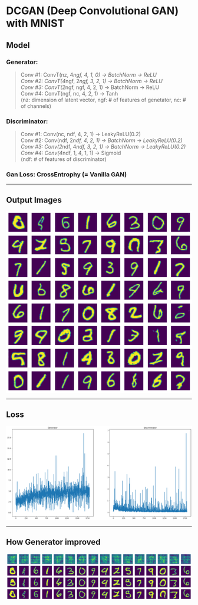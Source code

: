 DCGAN (Deep Convolutional GAN) with MNIST
=============

## Model
### Generator:  
> Conv #1: ConvT(nz, 4*ngf, 4, 1, 0) → BatchNorm → ReLU  
> Conv #2: ConvT(4*ngf, 2*ngf, 3, 2, 1) → BatchNorm → ReLU  
> Conv #3: ConvT(2*ngf, ngf, 4, 2, 1) → BatchNorm → ReLU  
> Conv #4: ConvT(ngf, nc, 4, 2, 1) → Tanh  
(nz: dimension of latent vector, ngf: # of features of genetator, nc: # of channels)  
  
### Discriminator:  
> Conv #1: Conv(nc, ndf, 4, 2, 1) → LeakyReLU(0.2)  
> Conv #2: Conv(ndf, 2*ndf, 4, 2, 1) → BatchNorm → LeakyReLU(0.2)  
> Conv #3: Conv(2*ndf, 4*ndf, 3, 2, 1) → BatchNorm → LeakyReLU(0.2)  
> Conv #4: Conv(4*ndf, 1, 4, 1, 1) → Sigmoid  
(ndf: # of features of discriminator)  

### Gan Loss: CrossEntrophy (= Vanilla GAN)
  
------------------
## Output Images  
![output_img](./images/DCGAN_1.png)  

------------------
## Loss  
![loss_img](./images/DCGAN_2.png)  

------------------
## How Generator improved  
![improved_img](./images/DCGAN_3.png)  

